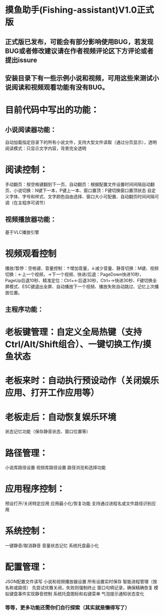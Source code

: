 # 摸鱼助手(Fishing-assistant)V1.0正式版
## 正式版已发布，可能会有部分影响使用BUG，若发现BUG或者修改建议请在作者视频评论区下方评论或者提出issure
## 安装目录下有一些示例小说和视频，可用这些来测试小说阅读和视频观看功能有没有BUG。

# 目前代码中写出的功能：
## 小说阅读器功能：
自动加载指定目录下的所有小说文件，支持大型文件读取（通过分页显示），透明阅读模式：只显示文字内容，背景完全透明
# 阅读控制：
手动翻页：按空格键翻到下一页、自动翻页：根据配置文件设置时间间隔自动翻页、小说切换：N键下一本，P键上一本、窗口置顶：F键切换窗口置顶状态
自定义字体、字号和样式、文字颜色自由选择、窗口大小可配置、自动翻页时间间隔可调（在主程序可调节）
## 视频播放器功能：
基于VLC播放引擎
# 视频观看控制
播放/暂停：空格键、音量控制：↑增加音量，↓减少音量、静音切换：M键、视频切换：←上一个视频，→下一个视频、快进/后退：PageDown快进10秒，PageUp后退10秒、精准定位：Ctrl+←后退30秒，Ctrl+→快进30秒、F键切换全屏模式、ESC键退出全屏、自动播放下一个视频、播放失败自动跳过、记忆上次播放位置。
## 主程序功能：
# 老板键管理：自定义全局热键（支持Ctrl/Alt/Shift组合）、一键切换工作/摸鱼状态
# 老板来时：自动执行预设动作（关闭娱乐应用、打开工作应用等）
# 老板走后：自动恢复娱乐环境
状态记忆功能（保存静音状态、窗口位置等）
# 路径管理：
小说库路径设置
视频库路径设置
路径浏览和选择功能
# 应用程序控制：
预设打开/关闭特定应用
应用最小化/恢复功能
支持通过进程名或文件路径识别应用
# 系统控制：
一键静音/取消静音
音量状态记忆
系统托盘最小化
# 配置管理：
JSON配置文件读写
小说和视频播放器设置
所有设置实时保存
智能进程管理（按名称或路径）
先尝试优雅关闭，失败则强制终止
窗口句柄记录，确保精确恢复
模拟键盘事件实现静音控制
系统托盘图标和右键菜单
气泡提示通知状态变化
### 等等，更多功能还需你们自行探索（其实就是懒得写了）

